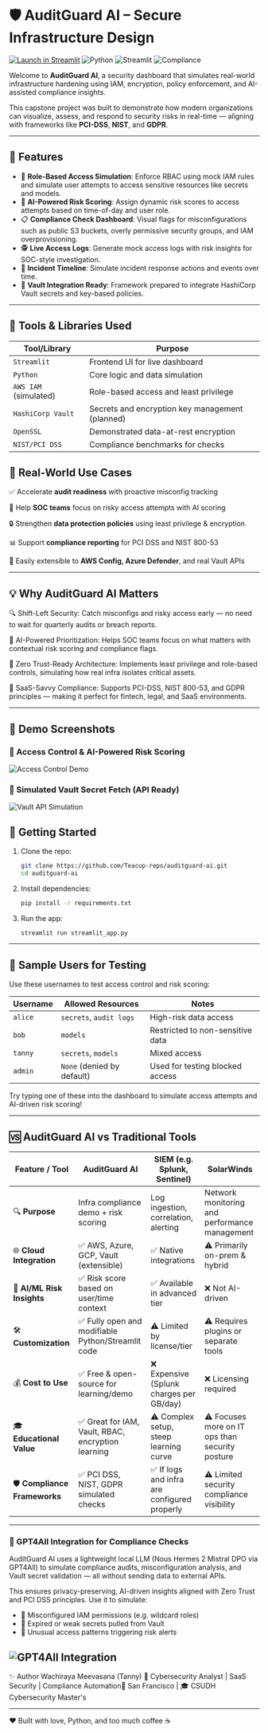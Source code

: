 # 🛡️ AuditGuard AI – Secure Infrastructure Design  
[![Launch in Streamlit](https://img.shields.io/badge/Launch%20Dashboard-🛡️%20Streamlit-black?style=for-the-badge&logo=streamlit)](https://auditguard-ai.streamlit.app/)
![Python](https://img.shields.io/badge/python-3.10-blue)
![Streamlit](https://img.shields.io/badge/streamlit-dashboard-orange)
![Compliance](https://img.shields.io/badge/compliance-PCI--DSS%20%7C%20NIST%20%7C%20GDPR-green)


Welcome to **AuditGuard AI**, a security dashboard that simulates real-world infrastructure hardening using IAM, encryption, policy enforcement, and AI-assisted compliance insights.

This capstone project was built to demonstrate how modern organizations can visualize, assess, and respond to security risks in real-time — aligning with frameworks like **PCI-DSS**, **NIST**, and **GDPR**.

---

## 🔧 Features

- 🔐 **Role-Based Access Simulation**: Enforce RBAC using mock IAM rules and simulate user attempts to access sensitive resources like secrets and models.
- 🤖 **AI-Powered Risk Scoring**: Assign dynamic risk scores to access attempts based on time-of-day and user role.
- 📋 **Compliance Check Dashboard**: Visual flags for misconfigurations such as public S3 buckets, overly permissive security groups, and IAM overprovisioning.
- 🕵️ **Live Access Logs**: Generate mock access logs with risk insights for SOC-style investigation.
- 🧯 **Incident Timeline**: Simulate incident response actions and events over time.
- 🔐 **Vault Integration Ready**: Framework prepared to integrate HashiCorp Vault secrets and key-based policies.


---

## 📂 Tools & Libraries Used

| Tool/Library         | Purpose                                      |
|----------------------|----------------------------------------------|
| `Streamlit`          | Frontend UI for live dashboard               |
| `Python`             | Core logic and data simulation               |
| `AWS IAM` (simulated)| Role-based access and least privilege        |
| `HashiCorp Vault`    | Secrets and encryption key management (planned) |
| `OpenSSL`            | Demonstrated data-at-rest encryption         |
| `NIST/PCI DSS`       | Compliance benchmarks for checks             |


## 🎯 Real-World Use Cases

✅ Accelerate **audit readiness** with proactive misconfig tracking

🧠 Help **SOC teams** focus on risky access attempts with AI scoring

🔒 Strengthen **data protection policies** using least privilege & encryption

📊 Support **compliance reporting** for PCI DSS and NIST 800-53

🔁 Easily extensible to **AWS Config, Azure Defender**, and real Vault APIs

---
## 💡 Why AuditGuard AI Matters

🔍 Shift-Left Security: Catch misconfigs and risky access early — no need to wait for quarterly audits or breach reports.

🧠 AI-Powered Prioritization: Helps SOC teams focus on what matters with contextual risk scoring and compliance flags.

🔐 Zero Trust-Ready Architecture: Implements least privilege and role-based controls, simulating how real infra isolates critical assets.

🚀 SaaS-Savvy Compliance: Supports PCI-DSS, NIST 800-53, and GDPR principles — making it perfect for fintech, legal, and SaaS environments.

---

## 📸 Demo Screenshots

### 🔐 Access Control & AI-Powered Risk Scoring
![Access Control Demo](https://github.com/Teacup-repo/auditguard-ai/raw/main/LandingPageDemo.png)

### 🔑 Simulated Vault Secret Fetch (API Ready)
![Vault API Simulation](https://github.com/Teacup-repo/auditguard-ai/raw/main/IRand%20APIVault.png)


## 🚀 Getting Started

1. Clone the repo:
   ```bash
   git clone https://github.com/Teacup-repo/auditguard-ai.git
   cd auditguard-ai
2. Install dependencies:
   ```bash
   pip install -r requirements.txt
3. Run the app:
   ```bash
   streamlit run streamlit_app.py
---

## 👤 Sample Users for Testing

Use these usernames to test access control and risk scoring:

| Username | Allowed Resources         | Notes                            |
|----------|---------------------------|----------------------------------|
| `alice`  | `secrets`, `audit logs`   | High-risk data access            |
| `bob`    | `models`                  | Restricted to non-sensitive data |
| `tanny`  | `secrets`, `models`       | Mixed access                     |
| `admin`  | `None` (denied by default)| Used for testing blocked access  |

Try typing one of these into the dashboard to simulate access attempts and AI-driven risk scoring!

---

## 🆚 AuditGuard AI vs Traditional Tools

| **Feature / Tool**        | **AuditGuard AI**                                       | **SIEM (e.g. Splunk, Sentinel)**                     | **SolarWinds**                                   |
|---------------------------|----------------------------------------------------------|------------------------------------------------------|--------------------------------------------------|
| 🔍 **Purpose**             | Infra compliance demo + risk scoring                    | Log ingestion, correlation, alerting                 | Network monitoring and performance management    |
| 🌐 **Cloud Integration**   | ✅ AWS, Azure, GCP, Vault (extensible)                   | ✅ Native integrations                                | ⚠️ Primarily on-prem & hybrid                    |
| 🧠 **AI/ML Risk Insights** | ✅ Risk score based on user/time context                 | ✅ Available in advanced tier                         | ❌ Not AI-driven                                 |
| 🛠️ **Customization**       | ✅ Fully open and modifiable Python/Streamlit code       | ⚠️ Limited by license/tier                            | ⚠️ Requires plugins or separate tools            |
| 💰 **Cost to Use**         | ✅ Free & open-source for learning/demo                 | ❌ Expensive (Splunk charges per GB/day)             | ❌ Licensing required                            |
| 🎓 **Educational Value**   | ✅ Great for IAM, Vault, RBAC, encryption learning       | ⚠️ Complex setup, steep learning curve               | ⚠️ Focuses more on IT ops than security posture  |
| 🛡️ **Compliance Frameworks** | ✅ PCI DSS, NIST, GDPR simulated checks                 | ✅ If logs and infra are configured properly          | ⚠️ Limited security compliance visibility        |

---
### 🧠 GPT4All Integration for Compliance Checks  
AuditGuard AI uses a lightweight local LLM (Nous Hermes 2 Mistral DPO via GPT4All) to simulate compliance audits, misconfiguration analysis, and Vault secret validation — all without sending data to external APIs.

This ensures privacy-preserving, AI-driven insights aligned with Zero Trust and PCI DSS principles. Use it to simulate:

- 🔎 Misconfigured IAM permissions (e.g. wildcard roles)
- 🔐 Expired or weak secrets pulled from Vault
- 🚨 Unusual access patterns triggering risk alerts

![GPT4All Integration](https://github.com/Teacup-repo/auditguard-ai/raw/main/GPT4ALL%20AuditGuard%20AI.png)
---

✨ Author
Wachiraya Meevasana (Tanny)
🔐 Cybersecurity Analyst | SaaS Security | Compliance Automation📍 San Francisco | 🎓 CSUDH Cybersecurity Master's

---
❤️ 
Built with love, Python, and too much coffee ☕
